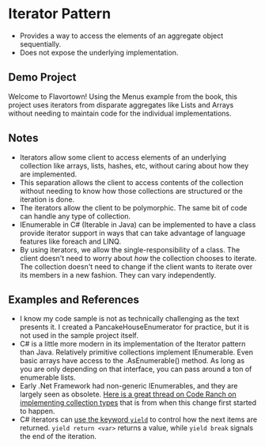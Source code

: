 # Iterator Pattern

- Provides a way to access the elements of an aggregate object sequentially.
- Does not expose the underlying implementation.

## Demo Project

Welcome to Flavortown! Using the Menus example from the book, this project uses iterators from disparate aggregates like Lists and Arrays without needing to maintain code for the individual implementations.

## Notes

- Iterators allow some client to access elements of an underlying collection like arrays, lists, hashes, etc, without caring about how they are implemented.
- This separation allows the client to access contents of the collection without needing to know how those collections are structured or the iteration is done.
- The iterators allow the client to be polymorphic. The same bit of code can handle any type of collection.
- IEnumerable<T> in C# (Iterable in Java) can be implemented to have a class provide iterator support in ways that can take advantage of language features like foreach and LINQ.
- By using iterators, we allow the single-responsibility of a class. The client doesn't need to worry about _how_ the collection chooses to iterate. The collection doesn't need to change if the client wants to iterate over its members in a new fashion. They can vary independently.

## Examples and References

- I know my code sample is not as technically challenging as the text presents it. I created a PancakeHouseEnumerator for practice, but it is not used in the sample project itself.
- C# is a little more modern in its implementation of the Iterator pattern than Java. Relatively primitive collections implement IEnumerable<T>. Even basic arrays have access to the .AsEnumerable<T>() method. As long as you are only depending on that interface, you can pass around a ton of enumerable lists.
- Early .Net Framework had non-generic IEnumerables, and they are largely seen as obsolete.  [Here is a great thread on Code Ranch on implementing collection types](https://coderanch.com/t/716157/languages/generic-collections-obsolete) that is from when this change first started to happen.
- C# iterators can [use the keyword `yield`](https://learn.microsoft.com/en-us/dotnet/csharp/language-reference/statements/yield) to control how the next items are returned. `yield return <var>` returns a value, while `yield break` signals the end of the iteration.